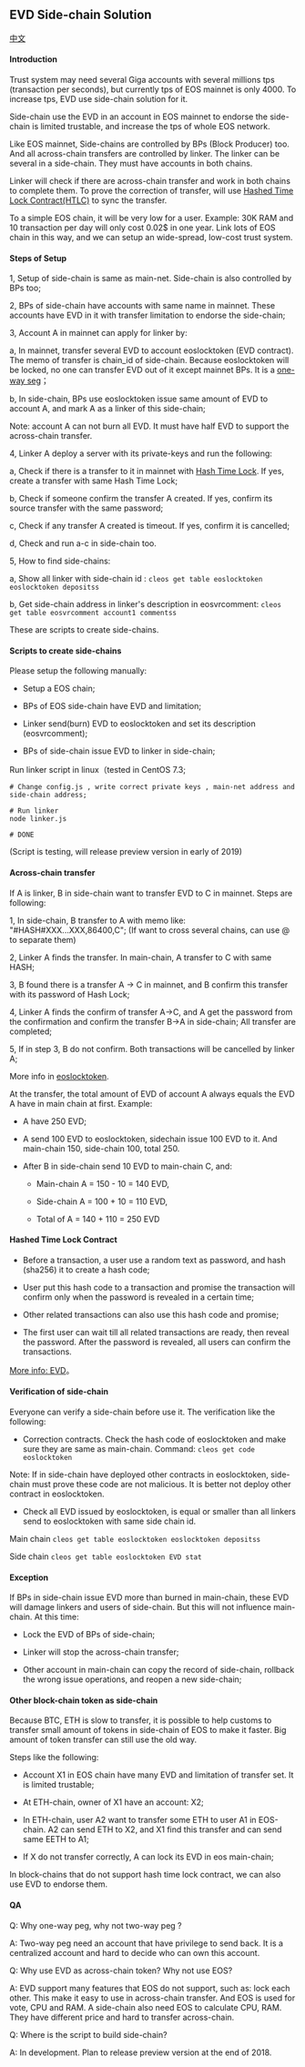 ## EVD Side-chain Solution

[中文](sidelink-cn.md)

#### Introduction

Trust system may need several Giga accounts with several millions tps (transaction per seconds), but currently tps of EOS mainnet is only 4000. To increase tps, EVD use side-chain solution for it.

Side-chain use the EVD in an account in EOS mainnet to endorse the side-chain is limited trustable, and increase the tps of whole EOS network.

Like EOS mainnet, Side-chains are controlled by BPs (Block Producer) too. And all across-chain transfers are controlled by linker. The linker can be several in a side-chain. They must have accounts in both chains. 

Linker will check if there are across-chain transfer and work in both chains to complete them. To prove the correction of transfer, will use [Hashed Time Lock Contract(HTLC)](#hashed-time-lock-contract) to sync the transfer.

To a simple EOS chain, it will be very low for a user. Example: 30K RAM and 10 transaction per day will only cost 0.02$ in one year. Link lots of EOS chain in this way, and we can setup an wide-spread, low-cost trust system.


#### Steps of Setup

1, Setup of side-chain is same as main-net. Side-chain is also controlled by BPs too;

2, BPs of side-chain have accounts with same name in mainnet. These accounts have EVD in it with transfer limitation to endorse the side-chain;

3, Account A in mainnet can apply for linker by:

  a, In mainnet, transfer several EVD to account eoslocktoken (EVD contract). The memo of transfer is chain_id of side-chain. Because eoslocktoken will be locked, no one can transfer EVD out of it except mainnet BPs. It is a [one-way seg](#qa)；
  
  b, In side-chain, BPs use eoslocktoken issue same amount of EVD to account A, and mark A as a linker of this side-chain;
  
  Note: account A can not burn all EVD. It must have half EVD to support the across-chain transfer.
  
4, Linker A deploy a server with its private-keys and run the following:

  a, Check if there is a transfer to it in mainnet with [Hash Time Lock](#hashed-time-lock-contract). If yes, create a transfer with same Hash Time Lock;
  
  b, Check if someone confirm the transfer A created. If yes, confirm its source transfer with the same password;
  
  c, Check if any transfer A created is timeout. If yes, confirm it is cancelled;
  
  d, Check and run a-c in side-chain too.
  

5, How to find side-chains:

  a, Show all linker with side-chain id : ``` cleos get table eoslocktoken eoslocktoken depositss ```

  b, Get side-chain address in linker's description in eosvrcomment: ``` cleos get table eosvrcomment account1 commentss ```


These are scripts to create side-chains.


#### Scripts to create side-chains
  
Please setup the following manually:

- Setup a EOS chain;

- BPs of EOS side-chain have EVD and limitation;

- Linker send(burn) EVD to eoslocktoken and set its description (eosvrcomment);

- BPs of side-chain issue EVD to linker in side-chain;
  

Run linker script in linux（tested in CentOS 7.3;

```
# Change config.js , write correct private keys , main-net address and side-chain address;

# Run linker
node linker.js

# DONE

```

(Script is testing, will release preview version in early of 2019)

  
#### Across-chain transfer

If A is linker, B in side-chain want to transfer EVD to C in mainnet. Steps are following:

1, In side-chain, B transfer to A with memo like: "#HASH#XXX...XXX,86400,C"; (If want to cross several chains, can use @ to separate them)

2, Linker A finds the transfer. In main-chain, A transfer to C with same HASH;

3, B found there is a transfer A -> C in mainnet, and B confirm this transfer with its password of Hash Lock;

4, Linker A finds the confirm of transfer A->C, and A get the password from the confirmation and confirm the transfer B->A in side-chain; All transfer are completed;

5, If in step 3, B do not confirm. Both transactions will be cancelled by linker A;

More info in [eoslocktoken](evd.md).

At the transfer, the total amount of EVD of account A always equals the EVD A have in main chain at first. Example:

- A have 250 EVD;

- A send 100 EVD to eoslocktoken, sidechain issue 100 EVD to it. And main-chain 150, side-chain 100, total 250.

- After B in side-chain send 10 EVD to main-chain C, and:

  - Main-chain A = 150 - 10  = 140 EVD, 
  
  - Side-chain A = 100 + 10  = 110 EVD,
  
  - Total of A   = 140 + 110 = 250 EVD

#### Hashed Time Lock Contract

- Before a transaction, a user use a random text as password, and hash (sha256) it to create a hash code;

- User put this hash code to a transaction and promise the transaction will confirm only when the password is revealed in a certain time;

- Other related transactions can also use this hash code and promise;

- The first user can wait till all related transactions are ready, then reveal the password. After the password is revealed, all users can confirm the transactions.


[More info: EVD](evd.md#hash)。


#### Verification of side-chain

Everyone can verify a side-chain before use it. The verification like the following:

- Correction contracts. Check the hash code of eoslocktoken and make sure they are same as main-chain. Command: ```cleos get code eoslocktoken```

Note: If in side-chain have deployed other contracts in eoslocktoken, side-chain must prove these code are not malicious. It is better not deploy other contract in eoslocktoken.

- Check all EVD issued by eoslocktoken, is equal or smaller than all linkers send to eoslocktoken with same side chain id.

Main chain
```cleos get table eoslocktoken eoslocktoken depositss```

Side chain
```cleos get table eoslocktoken EVD stat```


#### Exception

If BPs in side-chain issue EVD more than burned in main-chain, these EVD will damage linkers and users of side-chain. But this will not influence main-chain. At this time:

- Lock the EVD of BPs of side-chain;

- Linker will stop the across-chain transfer;

- Other account in main-chain can copy the record of side-chain, rollback the wrong issue operations, and reopen a new side-chain;


#### Other block-chain token as side-chain

Because BTC, ETH is slow to transfer, it is possible to help customs to transfer small amount of tokens in side-chain of EOS to make it faster. Big amount of token transfer can still use the old way.

Steps like the following:

- Account X1 in EOS chain have many EVD and limitation of transfer set. It is limited trustable;

- At ETH-chain, owner of X1 have an account: X2;

- In ETH-chain, user A2 want to transfer some ETH to user A1 in EOS-chain. A2 can send ETH to X2, and X1 find this transfer and can send same EETH to A1;

- If X do not transfer correctly, A can lock its EVD in eos main-chain;

In block-chains that do not support hash time lock contract, we can also use EVD to endorse them.


#### QA

Q: Why one-way peg, why not two-way peg ?

A: Two-way peg need an account that have privilege to send back. It is a centralized account and hard to decide who can own this account.

Q: Why use EVD as across-chain token? Why not use EOS?

A: EVD support many features that EOS do not support, such as: lock each other. This make it easy to use in across-chain transfer.
And EOS is used for vote, CPU and RAM. A side-chain also need EOS to calculate CPU, RAM. They have different price and hard to transfer across-chain.

Q: Where is the script to build side-chain?

A: In development. Plan to release preview version at the end of 2018.

